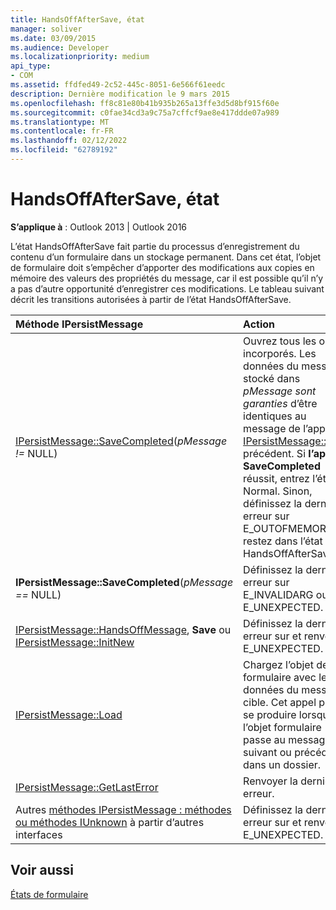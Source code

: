 ```yaml
---
title: HandsOffAfterSave, état
manager: soliver
ms.date: 03/09/2015
ms.audience: Developer
ms.localizationpriority: medium
api_type:
- COM
ms.assetid: ffdfed49-2c52-445c-8051-6e566f61eedc
description: Dernière modification le 9 mars 2015
ms.openlocfilehash: ff8c81e80b41b935b265a13ffe3d5d8bf915f60e
ms.sourcegitcommit: c0fae34cd3a9c75a7cffcf9ae8e417ddde07a989
ms.translationtype: MT
ms.contentlocale: fr-FR
ms.lasthandoff: 02/12/2022
ms.locfileid: "62789192"
---
```

# <a name="handsoffaftersave-state"></a>HandsOffAfterSave, état

  
  
**S’applique à** : Outlook 2013 | Outlook 2016 
  
L’état HandsOffAfterSave fait partie du processus d’enregistrement du contenu d’un formulaire dans un stockage permanent. Dans cet état, l’objet de formulaire doit s’empêcher d’apporter des modifications aux copies en mémoire des valeurs des propriétés du message, car il est possible qu’il n’y a pas d’autre opportunité d’enregistrer ces modifications. Le tableau suivant décrit les transitions autorisées à partir de l’état HandsOffAfterSave.
  
|**Méthode IPersistMessage**|**Action**|**Nouvel état**|
|:-----|:-----|:-----|
|[IPersistMessage::SaveCompleted](ipersistmessage-savecompleted.md)(_pMessage !=_ NULL)  <br/> |Ouvrez tous les objets incorporés. Les données du message stocké dans  _pMessage sont garanties_ d’être identiques au message de l’appel [IPersistMessage::Save](ipersistmessage-save.md) précédent. Si **l’appel SaveCompleted** réussit, entrez l’état Normal. Sinon, définissez la dernière erreur sur E_OUTOFMEMORY et restez dans l’état HandsOffAfterSave. |[Normal](normal-state.md) ou HandsOffAfterSave  <br/> |
|**IPersistMessage::SaveCompleted**(_pMessage ==_ NULL)  <br/> |Définissez la dernière erreur sur E_INVALIDARG ou E_UNEXPECTED. |HandsOffAfterSave  <br/> |
|[IPersistMessage::HandsOffMessage](ipersistmessage-handsoffmessage.md), **Save** ou [IPersistMessage::InitNew](ipersistmessage-initnew.md) <br/> |Définissez la dernière erreur sur et renvoyez E_UNEXPECTED. |HandsOffAfterSave  <br/> |
|[IPersistMessage::Load](ipersistmessage-load.md) <br/> |Chargez l’objet de formulaire avec les données du message cible. Cet appel peut se produire lorsque l’objet formulaire passe au message suivant ou précédent dans un dossier. |Normal  <br/> |
|[IPersistMessage::GetLastError](ipersistmessage-getlasterror.md) <br/> |Renvoyer la dernière erreur. |HandsOffAfterSave  <br/> |
|Autres [méthodes IPersistMessage : méthodes ou méthodes IUnknown](ipersistmessageiunknown.md) à partir d’autres interfaces  <br/> |Définissez la dernière erreur sur et renvoyez E_UNEXPECTED. |HandsOffAfterSave  <br/> |
   
## <a name="see-also"></a>Voir aussi



[États de formulaire](form-states.md)

